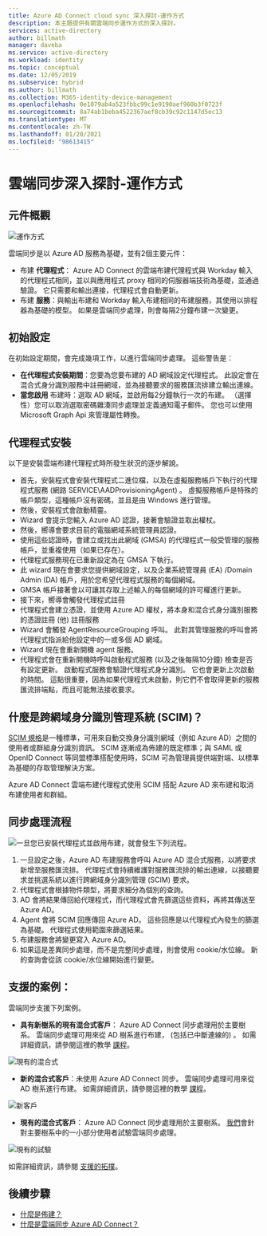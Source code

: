 ```yaml
---
title: Azure AD Connect cloud sync 深入探討-運作方式
description: 本主題提供有關雲端同步運作方式的深入探討。
services: active-directory
author: billmath
manager: daveba
ms.service: active-directory
ms.workload: identity
ms.topic: conceptual
ms.date: 12/05/2019
ms.subservice: hybrid
ms.author: billmath
ms.collection: M365-identity-device-management
ms.openlocfilehash: 0e1079ab4a523fbbc99c1e9190aef960b3f0723f
ms.sourcegitcommit: 8a74ab1beba4522367aef8cb39c92c1147d5ec13
ms.translationtype: MT
ms.contentlocale: zh-TW
ms.lasthandoff: 01/20/2021
ms.locfileid: "98613415"
---
```

# <a name="cloud-sync-deep-dive---how-it-works"></a>雲端同步深入探討-運作方式

## <a name="overview-of-components"></a>元件概觀

![運作方式](media/concept-how-it-works/how-1.png)

雲端同步是以 Azure AD 服務為基礎，並有2個主要元件：

- 布建 **代理程式**： Azure AD Connect 的雲端布建代理程式與 Workday 輸入的代理程式相同，並以與應用程式 proxy 相同的伺服器端技術為基礎，並通過驗證。 它只需要和輸出連接，代理程式會自動更新。 
- 布建 **服務**：與輸出布建和 Workday 輸入布建相同的布建服務，其使用以排程器為基礎的模型。 如果是雲端同步處理，則會每隔2分鐘布建一次變更。


## <a name="initial-setup"></a>初始設定
在初始設定期間，會完成幾項工作，以進行雲端同步處理。  這些警告是： 

- **在代理程式安裝期間**：您要為您要布建的 AD 網域設定代理程式。  此設定會在混合式身分識別服務中註冊網域，並為接聽要求的服務匯流排建立輸出連線。
- **當您啟用** 布建時：選取 AD 網域，並啟用每2分鐘執行一次的布建。 （選擇性）您可以取消選取密碼雜湊同步處理並定義通知電子郵件。 您也可以使用 Microsoft Graph Api 來管理屬性轉換。


## <a name="agent-installation"></a>代理程式安裝
以下是安裝雲端布建代理程式時所發生狀況的逐步解說。

- 首先，安裝程式會安裝代理程式二進位檔，以及在虛擬服務帳戶下執行的代理程式服務 (網路 SERVICE\AADProvisioningAgent) 。  虛擬服務帳戶是特殊的帳戶類型，這種帳戶沒有密碼，並且是由 Windows 進行管理。
- 然後，安裝程式會啟動精靈。
- Wizard 會提示您輸入 Azure AD 認證，接著會驗證並取出權杖。
- 然後，嚮導會要求目前的電腦網域系統管理員認證。
- 使用這些認證時，會建立或找出此網域 (GMSA) 的代理程式一般受管理的服務帳戶，並重複使用（如果已存在）。
- 代理程式服務現在已重新設定為在 GMSA 下執行。
- 此 wizard 現在會要求您提供網域設定，以及企業系統管理員 (EA) /Domain Admin (DA) 帳戶，用於您希望代理程式服務的每個網域。
- GMSA 帳戶接著會以可讓其存取上述輸入的每個網域的許可權進行更新。
- 接下來，嚮導會觸發代理程式註冊
- 代理程式會建立憑證，並使用 Azure AD 權杖，將本身和混合式身分識別服務的憑證註冊 (他) 註冊服務
- Wizard 會觸發 AgentResourceGrouping 呼叫。 此對其管理服務的呼叫會將代理程式指派給他設定中的一或多個 AD 網域。
- Wizard 現在會重新開機 agent 服務。
- 代理程式會在重新開機時呼叫啟動程式服務 (以及之後每隔10分鐘) 檢查是否有設定更新。  啟動程式服務會驗證代理程式身分識別。  它也會更新上次啟動的時間。  這點很重要，因為如果代理程式未啟動，則它們不會取得更新的服務匯流排端點，而且可能無法接收要求。 


## <a name="what-is-system-for-cross-domain-identity-management-scim"></a>什麼是跨網域身分識別管理系統 (SCIM)？

[SCIM 規格](https://tools.ietf.org/html/draft-scim-core-schema-01)是一種標準，可用來自動交換身分識別網域（例如 Azure AD）之間的使用者或群組身分識別資訊。 SCIM 逐漸成為佈建的既定標準；與 SAML 或 OpenID Connect 等同盟標準搭配使用時，SCIM 可為管理員提供端對端、以標準為基礎的存取管理解決方案。

Azure AD Connect 雲端布建代理程式使用 SCIM 搭配 Azure AD 來布建和取消布建使用者和群組。

## <a name="synchronization-flow"></a>同步處理流程
![](media/concept-how-it-works/provisioning-4.png)一旦您已安裝代理程式並啟用布建，就會發生下列流程。

1.  一旦設定之後，Azure AD 布建服務會呼叫 Azure AD 混合式服務，以將要求新增至服務匯流排。 代理程式會持續維護對服務匯流排的輸出連線，以接聽要求並挑選系統以進行跨網域身分識別管理 (SCIM) 要求。 
2.  代理程式會根據物件類型，將要求細分為個別的查詢。 
3.  AD 會將結果傳回給代理程式，而代理程式會先篩選這些資料，再將其傳送至 Azure AD。  
4.  Agent 會將 SCIM 回應傳回 Azure AD。  這些回應是以代理程式內發生的篩選為基礎。  代理程式使用範圍來篩選結果。 
5.  布建服務會將變更寫入 Azure AD。
6. 如果這是差異同步處理，而不是完整同步處理，則會使用 cookie/水位線。 新的查詢會從該 cookie/水位線開始進行變更。

## <a name="supported-scenarios"></a>支援的案例：
雲端同步支援下列案例。


- **具有新樹系的現有混合式客戶**： Azure AD Connect 同步處理用於主要樹系。 雲端同步處理可用來從 AD 樹系進行布建， (包括已中斷連線的) 。 如需詳細資訊，請參閱這裡的教學 [課程](tutorial-existing-forest.md)。

 ![現有的混合式](media/tutorial-existing-forest/existing-forest-new-forest-2.png)
- **新的混合式客戶**：未使用 Azure AD Connect 同步。 雲端同步處理可用來從 AD 樹系進行布建。  如需詳細資訊，請參閱這裡的教學 [課程](tutorial-single-forest.md)。
 
 ![新客戶](media/tutorial-single-forest/diagram-2.png)

- **現有的混合式客戶**： Azure AD Connect 同步處理用於主要樹系。 [我們](tutorial-existing-forest.md)會針對主要樹系中的一小部分使用者試驗雲端同步處理。

 ![現有的試驗](media/tutorial-migrate-aadc-aadccp/diagram-2.png)

如需詳細資訊，請參閱 [支援的拓撲](plan-cloud-sync-topologies.md)。



## <a name="next-steps"></a>後續步驟 

- [什麼是佈建？](what-is-provisioning.md)
- [什麼是雲端同步 Azure AD Connect？](what-is-cloud-sync.md)

